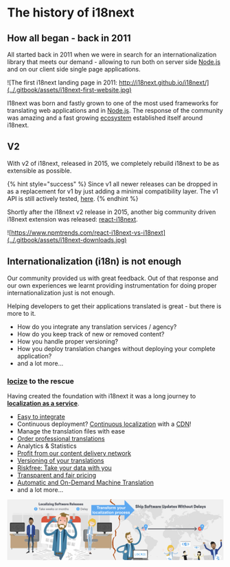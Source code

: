 # The history of i18next

## How all began - back in 2011

All started back in 2011 when we were in search for an internationalization library that meets our demand - allowing to run both on server side [Node.js](https://nodejs.org) and on our client side single page applications.

![The first i18next landing page in 2011: http://i18next.github.io/i18next/](../.gitbook/assets/i18next-first-website.jpg)

I18next was born and fastly grown to one of the most used frameworks for translating web applications and in [Node.js](https://nodejs.org). The response of the community was amazing and a fast growing [ecosystem](../overview/supported-frameworks.md) established itself around i18next.

## V2

With v2 of i18next, released in 2015, we completely rebuild i18next to be as extensible as possible.

{% hint style="success" %}
Since v1 all newer releases can be dropped in as a replacement for v1 by just adding a minimal compatibility layer. The v1 API is still actively tested, [here](https://github.com/i18next/i18next/blob/master/test/backward/v1.11.1.compat.js).
{% endhint %}

Shortly after the i18next v2 release in 2015, another big community driven i18next extension was released: [react-i18next](https://react.i18next.com/).

![https://www.npmtrends.com/react-i18next-vs-i18next](../.gitbook/assets/i18next-downloads.jpg)

## Internationalization \(i18n\) is not enough

Our community provided us with great feedback. Out of that response and our own experiences we learnt providing instrumentation for doing proper internationalization just is not enough.

Helping developers to get their applications translated is great - but there is more to it.

* How do you integrate any translation services / agency?
* How do you keep track of new or removed content?
* How you handle proper versioning?
* How you deploy translation changes without deploying your complete application?
* and a lot more...

### [locize](https://locize.com) to the rescue

Having created the foundation with i18next it was a long journey to [**localization as a service**](https://locize.com).

* [Easy to integrate](https://docs.locize.com/integration/instrumenting-your-code)
* Continuous deployment? [Continuous localization](https://locize.com//how-it-works.html#continouslocalization) with a [CDN](https://docs.locize.com/whats-inside/cdn-content-delivery-network)!
* Manage the translation files with ease
* [Order professional translations](https://docs.locize.com/guides-tips-and-tricks/working-with-translators/localistars)
* Analytics & Statistics
* [Profit from our content delivery network](https://docs.locize.com/whats-inside/cdn-content-delivery-network)
* [Versioning of your translations](https://docs.locize.com/more/versioning)
* [Riskfree: Take your data with you](https://docs.locize.com/more/general-questions/how-is-locize-different-from-the-alternatives#service-lock-in)
* [Transparent and fair pricing](https://locize.com/pricing.html)
* [Automatic and On-Demand Machine Translation](https://docs.locize.com/whats-inside/auto-machine-translation)
* and a lot more...

![](../.gitbook/assets/transform-your-localization-process-small.png)

